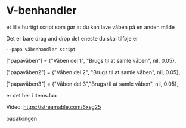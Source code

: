 # V-benhandler
et lille hurtigt script som gør at du kan lave våben på en anden måde

Det er bare drag and drop det eneste du skal tilføje er 

	--papa våbenhandler script
["papavåben"] = {"Våben del 1", "Brugs til at samle våben", nil, 0.05},

["papavåben2"] = {"Våben del 2", "Brugs til at samle våben", nil, 0.05},

["papavåben3"] = {"Våben del 3","Brugs til at samle våben", nil, 0.05},
  
  er det her i items.lua
  
Video: https://streamable.com/6xsg25  

  papakongen
